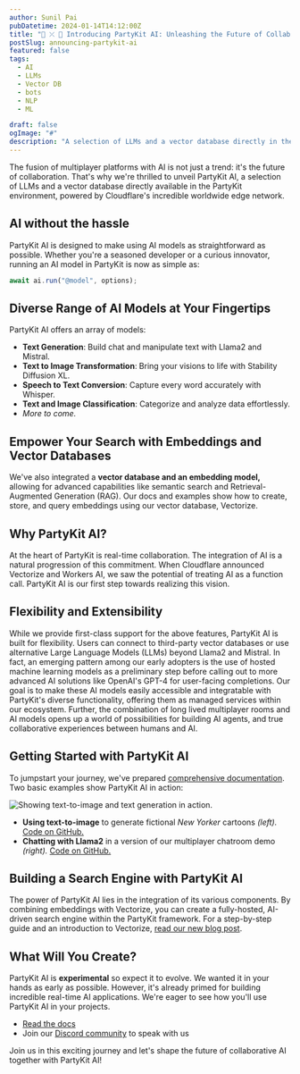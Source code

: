 ```yaml
---
author: Sunil Pai
pubDatetime: 2024-01-14T14:12:00Z
title: "🎈 ⤫ 🤖 Introducing PartyKit AI: Unleashing the Future of Collaborative AI"
postSlug: announcing-partykit-ai
featured: false
tags:
  - AI
  - LLMs
  - Vector DB
  - bots
  - NLP
  - ML

draft: false
ogImage: "#"
description: "A selection of LLMs and a vector database directly in the PartyKit environment, available today."
---
```


The fusion of multiplayer platforms with AI is not just a trend: it's the future of collaboration. That's why we're thrilled to unveil PartyKit AI, a selection of LLMs and a vector database directly available in the PartyKit environment, powered by Cloudflare's incredible worldwide edge network.

## AI without the hassle

PartyKit AI is designed to make using AI models as straightforward as possible. Whether you're a seasoned developer or a curious innovator, running an AI model in PartyKit is now as simple as:

```typescript
await ai.run("@model", options);
```

## Diverse Range of AI Models at Your Fingertips

PartyKit AI offers an array of models:

- **Text Generation**: Build chat and manipulate text with Llama2 and Mistral.
- **Text to Image Transformation**: Bring your visions to life with Stability Diffusion XL.
- **Speech to Text Conversion**: Capture every word accurately with Whisper.
- **Text and Image Classification**: Categorize and analyze data effortlessly.
- _More to come._

## Empower Your Search with Embeddings and Vector Databases

We've also integrated a **vector database and an embedding model,** allowing for advanced capabilities like semantic search and Retrieval-Augmented Generation (RAG). Our docs and examples show how to create, store, and query embeddings using our vector database, Vectorize.

## Why PartyKit AI?

At the heart of PartyKit is real-time collaboration. The integration of AI is a natural progression of this commitment. When Cloudflare announced Vectorize and Workers AI, we saw the potential of treating AI as a function call. PartyKit AI is our first step towards realizing this vision.

## Flexibility and Extensibility

While we provide first-class support for the above features, PartyKit AI is built for flexibility. Users can connect to third-party vector databases or use alternative Large Language Models (LLMs) beyond Llama2 and Mistral. In fact, an emerging pattern among our early adopters is the use of hosted machine learning models as a preliminary step before calling out to more advanced AI solutions like OpenAI's GPT-4 for user-facing completions. Our goal is to make these AI models easily accessible and integratable with PartyKit's diverse functionality, offering them as managed services within our ecosystem. Further, the combination of long lived multiplayer rooms and AI models opens up a world of possibilities for building AI agents, and true collaborative experiences between humans and AI.

## Getting Started with PartyKit AI

To jumpstart your journey, we've prepared [comprehensive documentation](https://docs.partykit.io/reference/partykit-ai/). Two basic examples show PartyKit AI in action:

![Showing text-to-image and text generation in action.](/content-images/announcing-partykit-ai/demos.png)

- **Using text-to-image** to generate fictional _New Yorker_ cartoons _(left)._ [Code on GitHub.](https://github.com/partykit/sketch-noo-yorker/blob/main/README.md)
- **Chatting with Llama2** in a version of our multiplayer chatroom demo _(right)._ [Code on GitHub.](https://github.com/partykit/sketch-ai-chat-demo/tree/feat/using-partykit-ai)

## Building a Search Engine with PartyKit AI

The power of PartyKit AI lies in the integration of its various components. By combining embeddings with Vectorize, you can create a fully-hosted, AI-driven search engine within the PartyKit framework. For a step-by-step guide and an introduction to Vectorize, [read our new blog post](/posts/using-vectorize).

## What Will You Create?

PartyKit AI is **experimental** so expect it to evolve. We wanted it in your hands as early as possible. However, it's already primed for building incredible real-time AI applications. We're eager to see how you'll use PartyKit AI in your projects.

- [Read the docs](https://docs.partykit.io/reference/partykit-ai/)
- Join our [Discord community](https://discord.gg/GJwKKTcQ7W) to speak with us

Join us in this exciting journey and let's shape the future of collaborative AI together with PartyKit AI!
